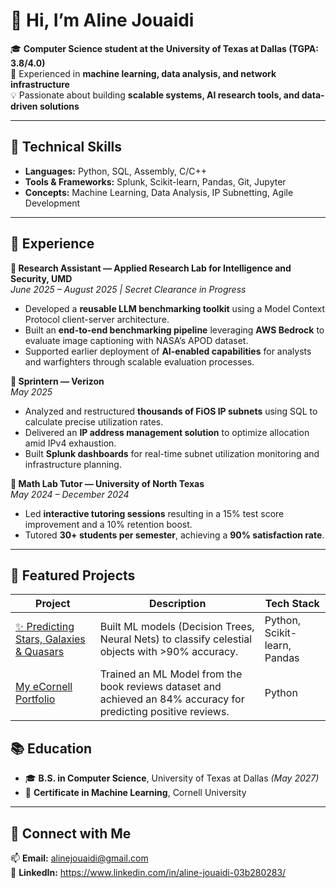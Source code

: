 # 👋 Hi, I’m Aline Jouaidi  

🎓 **Computer Science student at the University of Texas at Dallas (TGPA: 3.8/4.0)**  
🔬 Experienced in **machine learning, data analysis, and network infrastructure**  
💡 Passionate about building **scalable systems, AI research tools, and data-driven solutions**  

---

## 🔧 Technical Skills  

- **Languages:** Python, SQL, Assembly, C/C++  
- **Tools & Frameworks:** Splunk, Scikit-learn, Pandas, Git, Jupyter  
- **Concepts:** Machine Learning, Data Analysis, IP Subnetting, Agile Development  

---

## 💼 Experience  

**🔹 Research Assistant — Applied Research Lab for Intelligence and Security, UMD**  
*June 2025 – August 2025 | Secret Clearance in Progress*  
- Developed a **reusable LLM benchmarking toolkit** using a Model Context Protocol client-server architecture.  
- Built an **end-to-end benchmarking pipeline** leveraging **AWS Bedrock** to evaluate image captioning with NASA’s APOD dataset.  
- Supported earlier deployment of **AI-enabled capabilities** for analysts and warfighters through scalable evaluation processes.  

**🔹 Sprintern — Verizon**  
*May 2025*  
- Analyzed and restructured **thousands of FiOS IP subnets** using SQL to calculate precise utilization rates.  
- Delivered an **IP address management solution** to optimize allocation amid IPv4 exhaustion.  
- Built **Splunk dashboards** for real-time subnet utilization monitoring and infrastructure planning.  

**🔹 Math Lab Tutor — University of North Texas**  
*May 2024 – December 2024*  
- Led **interactive tutoring sessions** resulting in a 15% test score improvement and a 10% retention boost.  
- Tutored **30+ students per semester**, achieving a **90% satisfaction rate**.  

---

## 📂 Featured Projects  

| Project | Description | Tech Stack |  
|---------|-------------|------------|  
| [✨ Predicting Stars, Galaxies & Quasars](https://github.com/Alinejj/Predicting-stars-galaxies-and-quasars) | Built ML models (Decision Trees, Neural Nets) to classify celestial objects with >90% accuracy. | Python, Scikit-learn, Pandas |  
| [My eCornell Portfolio](https://github.com/Alinejj/My_eCornell_Portfolio) | Trained an ML Model from the book reviews dataset and achieved an 84% accuracy for predicting positive reviews. | Python |  


## 📚 Education  

- 🎓 **B.S. in Computer Science**, University of Texas at Dallas *(May 2027)*  
- 📜 **Certificate in Machine Learning**, Cornell University  

---

## 🤝 Connect with Me  

📫 **Email:** alinejouaidi@gmail.com  
💼 **LinkedIn:** https://www.linkedin.com/in/aline-jouaidi-03b280283/
